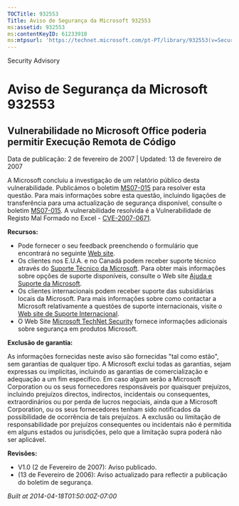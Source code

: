 ```yaml
---
TOCTitle: 932553
Title: Aviso de Segurança da Microsoft 932553
ms:assetid: 932553
ms:contentKeyID: 61233918
ms:mtpsurl: 'https://technet.microsoft.com/pt-PT/library/932553(v=Security.10)'
---
```


Security Advisory

Aviso de Segurança da Microsoft 932553
======================================

Vulnerabilidade no Microsoft Office poderia permitir Execução Remota de Código
------------------------------------------------------------------------------

Data de publicação: 2 de fevereiro de 2007 | Updated: 13 de fevereiro de 2007

A Microsoft concluiu a investigação de um relatório público desta vulnerabilidade. Publicámos o boletim [MS07-015](http://technet.microsoft.com/security/bulletin/ms07-015) para resolver esta questão. Para mais informações sobre esta questão, incluindo ligações de transferência para uma actualização de segurança disponível, consulte o boletim [MS07-015](http://technet.microsoft.com/security/bulletin/ms07-015). A vulnerabilidade resolvida é a Vulnerabilidade de Registo Mal Formado no Excel - [CVE-2007-0671](http://www.cve.mitre.org/cgi-bin/cvename.cgi?name=cve-2007-0671).

**Recursos:**

-   Pode fornecer o seu feedback preenchendo o formulário que encontrará no seguinte [Web site](https://support.microsoft.com/common/survey.aspx?scid=sw;en;1257&amp;showpage=1&amp;ws=technet&amp;sd=tech).
-   Os clientes nos E.U.A. e no Canadá podem receber suporte técnico através do [Suporte Técnico da Microsoft](http://go.microsoft.com/fwlink/?linkid=21131). Para obter mais informações sobre opções de suporte disponíveis, consulte o Web site [Ajuda e Suporte da Microsoft](http://support.microsoft.com/).
-   Os clientes internacionais podem receber suporte das subsidiárias locais da Microsoft. Para mais informações sobre como contactar a Microsoft relativamente a questões de suporte internacionais, visite o [Web site de Suporte Internacional](http://go.microsoft.com/fwlink/?linkid=21155).
-   O Web Site [Microsoft TechNet Security](http://go.microsoft.com/fwlink/?linkid=21132) fornece informações adicionais sobre segurança em produtos Microsoft.

**Exclusão de garantia:**

As informações fornecidas neste aviso são fornecidas "tal como estão", sem garantias de qualquer tipo. A Microsoft exclui todas as garantias, sejam expressas ou implícitas, incluindo as garantias de comercialização e adequação a um fim específico. Em caso algum serão a Microsoft Corporation ou os seus fornecedores responsáveis por quaisquer prejuízos, incluindo prejuízos directos, indirectos, incidentais ou consequentes, extraordinários ou por perda de lucros negociais, ainda que a Microsoft Corporation, ou os seus fornecedores tenham sido notificados da possibilidade de ocorrência de tais prejuízos. A exclusão ou limitação de responsabilidade por prejuízos consequentes ou incidentais não é permitida em alguns estados ou jurisdições, pelo que a limitação supra poderá não ser aplicável.

**Revisões:**

-   V1.0 (2 de Fevereiro de 2007): Aviso publicado.
-   (13 de Fevereiro de 2006): Aviso actualizado para reflectir a publicação do boletim de segurança.

*Built at 2014-04-18T01:50:00Z-07:00*
